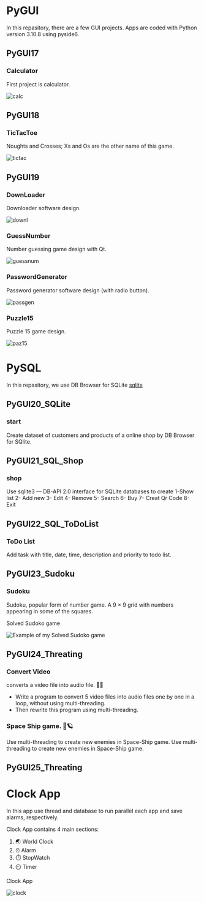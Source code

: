 # PyGUI
In this repasitory, there are a few GUI projects. Apps are coded with Python version 3.10.8 using pyside6. 

## PyGUI17
### Calculator
First project is calculator.

![calc](https://raw.githubusercontent.com/Farokhlagha/PyGUI/main/PyGUI17_Calculator/calc.png)

## PyGUI18
### TicTacToe
Noughts and Crosses; Xs and Os are the other name of this game.

![tictac](https://raw.githubusercontent.com/Farokhlagha/PyGUI/main/PyGUI18_TicTacToe/tictac.png)

## PyGUI19
### DownLoader
Downloader software design.

![downl](https://raw.githubusercontent.com/Farokhlagha/PyGUI/main/PyGUI19_Puzzle15%2CDownLoader%2CGuessNumber%2CPasswordGenerator/DownLoader/downl.png)

### GuessNumber
Number guessing game design with Qt.

![guessnum](https://raw.githubusercontent.com/Farokhlagha/PyGUI/main/PyGUI19_Puzzle15%2CDownLoader%2CGuessNumber%2CPasswordGenerator/GuessNumber/guessnum.png)

### PasswordGenerator
Password generator software design (with radio button).

![passgen](https://raw.githubusercontent.com/Farokhlagha/PyGUI/main/PyGUI19_Puzzle15%2CDownLoader%2CGuessNumber%2CPasswordGenerator/PasswordGenerator/passgen.png)

### Puzzle15
Puzzle 15 game design.

![paz15](https://raw.githubusercontent.com/Farokhlagha/PyGUI/main/PyGUI19_Puzzle15%2CDownLoader%2CGuessNumber%2CPasswordGenerator/Puzzle15/puz15.png)

# PySQL
In this repasitory,  we use DB Browser for SQLite [sqlite](https://sqlitebrowser.org/dl/)


## PyGUI20_SQLite
### start
Create dataset of customers and products of a online shop by DB Browser for SQlite.

## PyGUI21_SQL_Shop
### shop
Use sqlite3 — DB-API 2.0 interface for SQLite databases to create 1-Show list 2- Add new 3- Edit 4- Remove 5- Search 6- Buy 7- Creat Qr Code 8- Exit

## PyGUI22_SQL_ToDoList
### ToDo List
Add task with title, date, time, description and priority to todo list.

## PyGUI23_Sudoku
### Sudoku 
Sudoku, popular form of number game. A 9 × 9 grid with numbers appearing in some of the squares.

Solved Sudoko game

![Example of my Solved Sudoko game](https://raw.githubusercontent.com/Farokhlagha/PyGUI/main/PyGUI23_Sudoku/SolvedSudoku.png)

## PyGUI24_Threating
### Convert Video
converts a video file into audio file. 📼🎵
- Write a program to convert 5 video files into audio files one by one in a loop, without using multi-threading.
- Then rewrite this program using multi-threading.
### Space Ship game. 🚀🪐
Use multi-threading to create new enemies in Space-Ship game.
Use multi-threading to create new enemies in Space-Ship game. 

## PyGUI25_Threating
# Clock App 
In this app use thread and database to run parallel each app and save alarms, respectively.

Clock App contains 4 main sections:

1. 🌏 World Clock
2. ⏰ Alarm
3. ⏱️ StopWatch
4. ⏲️ Timer

Clock App

![clock](https://raw.githubusercontent.com/Farokhlagha/PyGUI/main/PyGUI25_Threating_clock/worldclock.png)
